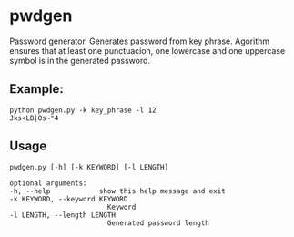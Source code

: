 # pwdgen
Password generator. Generates password from key phrase. Agorithm ensures that at least one punctuacion, one lowercase and one uppercase symbol is in the generated password.

## Example:

```shell
python pwdgen.py -k key_phrase -l 12
Jks<LB|Os~"4
```

## Usage
```
pwdgen.py [-h] [-k KEYWORD] [-l LENGTH]

optional arguments:
-h, --help            show this help message and exit
-k KEYWORD, --keyword KEYWORD
                        Keyword
-l LENGTH, --length LENGTH
                        Generated password length
```
